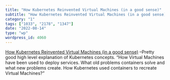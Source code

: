 ```yaml
---
title: "How Kubernetes Reinvented Virtual Machines (in a good sense)"
subtitle: "How Kubernetes Reinvented Virtual Machines (in a good sense)"
category: "1"
tags: ["1033", "2178", "1347"]
date: "2022-08-14"
type: "wp"
wordpress_id: 4060
---
```

[ How Kubernetes Reinvented Virtual Machines (in a good sense)]( https://iximiuz.com/en/posts/kubernetes-vs-virtual-machines/?utm_source=abyteofcodingnewsletter) –Pretty good high level explanation of Kubernetes concepts. “How Virtual Machines have been used to deploy services. What old problems containers solve and what new problems create. How Kubernetes used containers to recreate Virtual Machines?”
